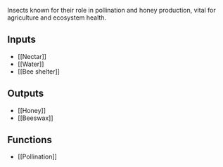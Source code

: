 Insects known for their role in pollination and honey production, vital for agriculture and ecosystem health.
## Inputs
- [[Nectar]]
- [[Water]]
- [[Bee shelter]]
## Outputs
- [[Honey]]
- [[Beeswax]]

## Functions
- [[Pollination]]